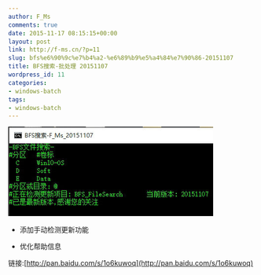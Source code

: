 ```yaml
---
author: F_Ms
comments: true
date: 2015-11-17 08:15:15+00:00
layout: post
link: http://f-ms.cn/?p=11
slug: bfs%e6%90%9c%e7%b4%a2-%e6%89%b9%e5%a4%84%e7%90%86-20151107
title: BFS搜索-批处理 20151107
wordpress_id: 11
categories:
- windows-batch
tags:
- windows-batch
---
```


![00](/img/post/wp/2015/11/00.jpg)



	
  * 添加手动检测更新功能

	
  * 优化帮助信息


链接:[http://pan.baidu.com/s/1o6kuwoq](http://pan.baidu.com/s/1o6kuwoq)
